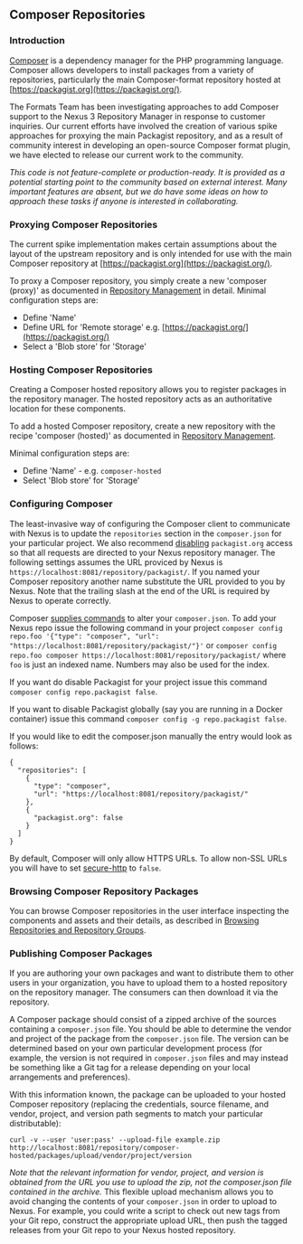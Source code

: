 <!--

    Sonatype Nexus (TM) Open Source Version
    Copyright (c) 2018-present Sonatype, Inc.
    All rights reserved. Includes the third-party code listed at https://www.sonatype.com/usage/attributions.

    This program and the accompanying materials are made available under the terms of the Eclipse Public License Version 1.0,
    which accompanies this distribution and is available at https://www.eclipse.org/legal/epl/epl-v10.html.

    Sonatype Nexus (TM) Professional Version is available from Sonatype, Inc. "Sonatype" and "Sonatype Nexus" are trademarks
    of Sonatype, Inc. Apache Maven is a trademark of the Apache Software Foundation. M2eclipse is a trademark of the
    Eclipse Foundation. All other trademarks are the property of their respective owners.

-->
## Composer Repositories

### Introduction

[Composer](https://getcomposer.org/) is a dependency manager for the PHP programming language. Composer allows developers
to install packages from a variety of repositories, particularly the main Composer-format repository hosted at
[https://packagist.org](https://packagist.org/).

The Formats Team has been investigating approaches to add Composer support to the Nexus 3 Repository Manager in response
to customer inquiries. Our current efforts have involved the creation of various spike approaches for proxying the main
Packagist repository, and as a result of community interest in developing an open-source Composer format plugin, we have
elected to release our current work to the community.

_This code is not feature-complete or production-ready. It is provided as a potential starting point to the community
based on external interest. Many important features are absent, but we do have some ideas on how to approach these tasks
if anyone is interested in collaborating._

### Proxying Composer Repositories

The current spike implementation makes certain assumptions about the layout of the upstream repository and is only
intended for use with the main Composer repository at [https://packagist.org](https://packagist.org/).

To proxy a Composer repository, you simply create a new 'composer (proxy)' as documented in [Repository Management](https://help.sonatype.com/en/nexus-repository-administration.html#Configuration-RepositoryManagement)
in detail. Minimal configuration steps are:

- Define 'Name'
- Define URL for 'Remote storage' e.g. [https://packagist.org/](https://packagist.org/)
- Select a 'Blob store' for 'Storage'

### Hosting Composer Repositories

Creating a Composer hosted repository allows you to register packages in the repository manager. The hosted
repository acts as an authoritative location for these components.

To add a hosted Composer repository, create a new repository with the recipe 'composer (hosted)' as
documented in [Repository Management](https://help.sonatype.com/display/NXRM3/Configuration#Configuration-RepositoryManagement).

Minimal configuration steps are:

- Define 'Name' - e.g. `composer-hosted`
- Select 'Blob store' for 'Storage'

### Configuring Composer 

The least-invasive way of configuring the Composer client to communicate with Nexus is to update the `repositories`
section in the `composer.json` for your particular project. We also recommend [disabling](https://getcomposer.org/doc/05-repositories.md#disabling-packagist-org) `packagist.org` access so
that all requests are directed to your Nexus repository manager. The following settings assumes the URL proviced by Nexus is `https://localhost:8081/repository/packagist/`. If you named your Composer repository another name substitute the URL provided to you by Nexus. Note that the trailing slash at the end of the URL is required by Nexus to operate correctly.

Composer [supplies commands](https://getcomposer.org/doc/03-cli.md#modifying-repositories) to alter your `composer.json`. To add your Nexus repo issue the following command in your project
`composer config repo.foo '{"type": "composer", "url": "https://localhost:8081/repository/packagist/"}'` or `composer config repo.foo composer https://localhost:8081/repository/packagist/` where `foo` is just an indexed name. Numbers may also be used for the index.

If you want do disable Packagist for your project issue this command `composer config repo.packagist false`.

If you want to disable Packagist globally (say you are running in a Docker container) issue this command `composer config -g repo.packagist false`.

If you would like to edit the composer.json manually the entry would look as follows:

```
{
  "repositories": [
    {
      "type": "composer",
      "url": "https://localhost:8081/repository/packagist/"
    },
    {
      "packagist.org": false
    }
  ]
}
```

By default, Composer will only allow HTTPS URLs. To allow non-SSL URLs you will have to set [secure-http](https://getcomposer.org/doc/06-config.md#secure-http) to `false`.

### Browsing Composer Repository Packages

You can browse Composer repositories in the user interface inspecting the components and assets and their details, as
described in [Browsing Repositories and Repository Groups](https://help.sonatype.com/en/browsing-repositories-and-repository-groups.html).

### Publishing Composer Packages

If you are authoring your own packages and want to distribute them to other users in your organization, you have
to upload them to a hosted repository on the repository manager. The consumers can then download it via the
repository.

A Composer package should consist of a zipped archive of the sources containing a `composer.json` file. You should be
able to determine the vendor and project of the package from the `composer.json` file. The version can be determined
based on your own particular development process (for example, the version is not required in `composer.json` files and
may instead be something like a Git tag for a release depending on your local arrangements and preferences).

With this information known, the package can be uploaded to your hosted Composer repository (replacing the credentials,
source filename, and vendor, project, and version path segments to match your particular distributable):

`curl -v --user 'user:pass' --upload-file example.zip http://localhost:8081/repository/composer-hosted/packages/upload/vendor/project/version`

*Note that the relevant information for vendor, project, and version is obtained from the URL you use to upload the zip,
not the composer.json file contained in the archive.* This flexible upload mechanism allows you to avoid changing the
contents of your `composer.json` in order to upload to Nexus. For example, you could write a script to check out new
tags from your Git repo, construct the appropriate upload URL, then push the tagged releases from your Git repo to your
Nexus hosted repository.

